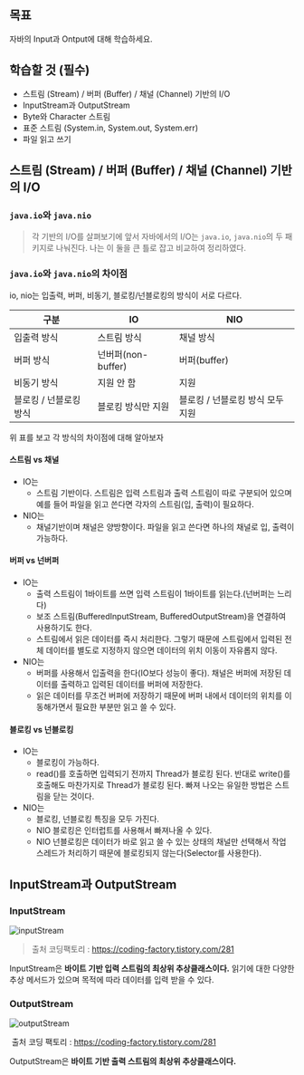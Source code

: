 ## 목표

자바의 Input과 Ontput에 대해 학습하세요.

## 학습할 것 (필수)

- 스트림 (Stream) / 버퍼 (Buffer) / 채널 (Channel) 기반의 I/O
- InputStream과 OutputStream
- Byte와 Character 스트림
- 표준 스트림 (System.in, System.out, System.err)
- 파일 읽고 쓰기



## 스트림 (Stream) / 버퍼 (Buffer) / 채널 (Channel) 기반의 I/O

### `java.io`와 `java.nio`

>  각 기반의 I/O를 살펴보기에 앞서 자바에서의 I/O는 `java.io`, `java.nio`의 두 패키지로 나눠진다. 나는 이 둘을 큰 틀로 잡고 비교하여 정리하였다.

### `java.io`와 `java.nio`의 차이점

io, nio는 입출력, 버퍼, 비동기, 블로킹/넌블로킹의 방식이 서로 다르다.

| 구분                   | IO                 | NIO                              |
| ---------------------- | ------------------ | -------------------------------- |
| 입출력 방식            | 스트림 방식        | 채널 방식                        |
| 버퍼 방식              | 넌버퍼(non-buffer) | 버퍼(buffer)                     |
| 비동기 방식            | 지원 안 함         | 지원                             |
| 블로킹 / 넌블로킹 방식 | 블로킹 방식만 지원 | 블로킹 / 넌블로킹 방식 모두 지원 |

위 표를 보고 각 방식의 차이점에 대해 알아보자

#### 스트림 vs 채널

* IO는
  * 스트림 기반이다. 스트림은 입력 스트림과 출력 스트림이 따로 구분되어 있으며 예를 들어 파일을 읽고 쓴다면 각자의 스트림(입, 출력)이 필요하다.
* NIO는
  * 채널기반이며 채널은 양방향이다. 파일을 읽고 쓴다면 하나의 채널로 입, 출력이 가능하다.

#### 버퍼 vs 넌버퍼

* IO는 
  * 출력 스트림이 1바이트를 쓰면 입력 스트림이 1바이트를 읽는다.(넌버퍼는 느리다)
  * 보조 스트림(BufferedInputStream, BufferedOutputStream)을 연결하여 사용하기도 한다. 
  * 스트림에서 읽은 데이터를 즉시 처리한다. 그렇기 때문에 스트림에서 입력된 전체 데이터를 별도로 지정하지 않으면 데이터의 위치 이동이 자유롭지 않다.
* NIO는
  * 버퍼를 사용해서 입출력을 한다(IO보다 성능이 좋다). 채널은 버퍼에 저장된 데이터를 출력하고 입력된 데이터를 버퍼에 저장한다.
  * 읽은 데이터를 무조건 버퍼에 저장하기 때문에 버퍼 내에서 데이터의 위치를 이동해가면서 필요한 부분만 읽고 쓸 수 있다.

#### 블로킹 vs 넌블로킹

* IO는
  * 블로킹이 가능하다.
  * read()를 호출하면 입력되기 전까지 Thread가 블로킹 된다. 반대로 write()를 호출해도 마찬가지로 Thread가 블로킹 된다.   빠져 나오는 유일한 방법은 스트림을 닫는 것이다.
* NIO는
  * 블로킹, 넌블로킹 특징을 모두 가진다.
  * NIO 블로킹은 인터럽트를 사용해서 빠져나올 수 있다.
  * NIO 넌블로킹은 데이터가 바로 읽고 쓸 수 있는 상태의 채널만 선택해서 작업 스레드가 처리하기 때문에 블로킹되지 않는다(Selector를 사용한다).



## InputStream과 OutputStream

### InputStream

![inputStream](https://t1.daumcdn.net/cfile/tistory/9961443C5C1E016C2B)

> 출처 코딩팩토리  : https://coding-factory.tistory.com/281

InputStream은 **바이트 기반 입력 스트림의 최상위 추상클래스이다.** 읽기에 대한 다양한 추상 메서드가 있으며 목적에 따라 데이터를 입력 받을 수 있다.



### OutputStream

![outputStream](https://t1.daumcdn.net/cfile/tistory/99C0C7335C1E049323)

​	출처 코딩 팩토리 : https://coding-factory.tistory.com/281

OutputStream은 **바이트 기반 출력 스트림의 최상위 추상클래스이다.**